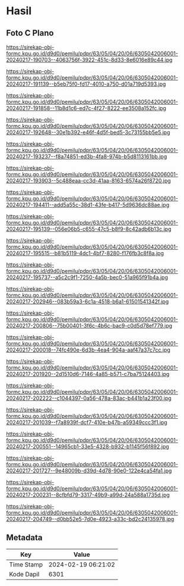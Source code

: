 # Hasil

## Foto C Plano

https://sirekap-obj-formc.kpu.go.id/d9d0/pemilu/pdpr/63/05/04/20/06/6305042006001-20240217-190703--4063756f-3922-451c-8d33-8e6016e89c44.jpg

https://sirekap-obj-formc.kpu.go.id/d9d0/pemilu/pdpr/63/05/04/20/06/6305042006001-20240217-191139--b5eb75f0-fd17-4010-a750-d01a719d5393.jpg

https://sirekap-obj-formc.kpu.go.id/d9d0/pemilu/pdpr/63/05/04/20/06/6305042006001-20240217-191858--11b8d1c6-ed7c-4f27-8222-ee3508a152fc.jpg

https://sirekap-obj-formc.kpu.go.id/d9d0/pemilu/pdpr/63/05/04/20/06/6305042006001-20240217-192648--30e1b392-e46f-4d5f-bed5-3c73155bb5e5.jpg

https://sirekap-obj-formc.kpu.go.id/d9d0/pemilu/pdpr/63/05/04/20/06/6305042006001-20240217-193237--f8a74851-ed3b-4fa8-974b-b5d8113161bb.jpg

https://sirekap-obj-formc.kpu.go.id/d9d0/pemilu/pdpr/63/05/04/20/06/6305042006001-20240217-193903--5c488eaa-cc3d-41aa-8163-6574a26f8720.jpg

https://sirekap-obj-formc.kpu.go.id/d9d0/pemilu/pdpr/63/05/04/20/06/6305042006001-20240217-194411--add5a55c-38d1-43fe-b417-5d9636dc88ae.jpg

https://sirekap-obj-formc.kpu.go.id/d9d0/pemilu/pdpr/63/05/04/20/06/6305042006001-20240217-195139--056e06b5-c655-47c5-b8f9-8c42adb6b13c.jpg

https://sirekap-obj-formc.kpu.go.id/d9d0/pemilu/pdpr/63/05/04/20/06/6305042006001-20240217-195515--b81b5119-4dc1-4bf7-8280-f176fb3c8f8a.jpg

https://sirekap-obj-formc.kpu.go.id/d9d0/pemilu/pdpr/63/05/04/20/06/6305042006001-20240217-195737--a5c2c9f1-7250-4a5b-bec0-51a965f91b4a.jpg

https://sirekap-obj-formc.kpu.go.id/d9d0/pemilu/pdpr/63/05/04/20/06/6305042006001-20240217-202946--083b59a3-6c1a-4518-b6a1-61501541342f.jpg

https://sirekap-obj-formc.kpu.go.id/d9d0/pemilu/pdpr/63/05/04/20/06/6305042006001-20240217-200806--75b00401-3f6c-4b6c-bac9-c0d5d78ef779.jpg

https://sirekap-obj-formc.kpu.go.id/d9d0/pemilu/pdpr/63/05/04/20/06/6305042006001-20240217-200018--74fc490e-6d3b-4ea4-904a-aaf47a37c7cc.jpg

https://sirekap-obj-formc.kpu.go.id/d9d0/pemilu/pdpr/63/05/04/20/06/6305042006001-20240217-201920--2d1510d6-7146-4a85-b571-c7ba75124403.jpg

https://sirekap-obj-formc.kpu.go.id/d9d0/pemilu/pdpr/63/05/04/20/06/6305042006001-20240217-202222--c1044397-0a56-478a-83ac-b441b1a23f00.jpg

https://sirekap-obj-formc.kpu.go.id/d9d0/pemilu/pdpr/63/05/04/20/06/6305042006001-20240217-201039--f7a8939f-dcf7-410e-b47b-a59349ccc3f1.jpg

https://sirekap-obj-formc.kpu.go.id/d9d0/pemilu/pdpr/63/05/04/20/06/6305042006001-20240217-200551--14965cb1-33e5-4328-b932-b1145f56f892.jpg

https://sirekap-obj-formc.kpu.go.id/d9d0/pemilu/pdpr/63/05/04/20/06/6305042006001-20240217-201727--9e48009b-d39d-4d78-90e0-122e4ca54fa1.jpg

https://sirekap-obj-formc.kpu.go.id/d9d0/pemilu/pdpr/63/05/04/20/06/6305042006001-20240217-200231--8cfbfd79-3317-49b9-a99d-24a588a1735d.jpg

https://sirekap-obj-formc.kpu.go.id/d9d0/pemilu/pdpr/63/05/04/20/06/6305042006001-20240217-204749--d0bb52e5-7d0e-4923-a33c-bd2c24135978.jpg


## Metadata

| Key        | Value               |
| ---------- | ------------------- |
| Time Stamp | 2024-02-19 06:21:02 |
| Kode Dapil | 6301                |




